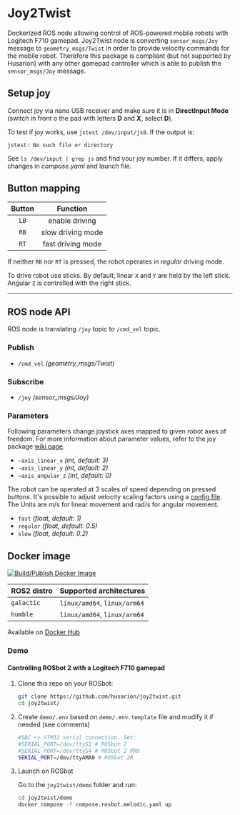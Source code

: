 # Joy2Twist

Dockerized ROS node allowing control of ROS-powered mobile robots with Logitech F710 gamepad. Joy2Twist node is converting `sensor_msgs/Joy` message to `geometry_msgs/Twist` in order to provide velocity commands for the mobile robot. Therefore this package is compliant (but not supported by Husarion) with any other gamepad controller which is able to publish the `sensor_msgs/Joy` message.

## Setup joy

Connect joy via nano USB receiver and make sure it is in **DirectInput Mode** (switch in front o the pad with letters **D** and **X**, select **D**).

To test if joy works, use `jstest /dev/input/js0`.
If the output is:

```
jstest: No such file or directory
```

See `ls /dev/input | grep js` and find your joy number. If it differs, apply changes in *compose.yaml* and launch file.

## Button mapping

|  Button  |      Function      |
|:--------:|:------------------:|
|   `LB`   |   enable driving   |
|   `RB`   | slow driving mode  |
|   `RT`   |  fast driving mode |

If neither `RB` nor `RT` is pressed, the robot operates in *regular* driving mode.

To drive robot use sticks.
By default, linear `X` and `Y` are held by the left stick. Angular `Z` is controlled with the right stick.

---
## ROS node API

ROS node is translating `/joy` topic to `/cmd_vel` topic.


### Publish

- `/cmd_vel` *(geometry_msgs/Twist)*

### Subscribe

- `/joy` *(sensor_msgs/Joy)*

### Parameters

Following parameters change joystick axes mapped to given robot axes of freedom. For more information about parameter values, refer to the joy package [wiki page](http://wiki.ros.org/joy#Logitech_Wireless_Gamepad_F710_.28DirectInput_Mode.29).

- `~axis_linear_x`      *(int, default: 3)*
- `~axis_linear_y`      *(int, default: 2)*
- `~axis_angular_z`     *(int, default: 0)*

The robot can be operated at 3 scales of speed depending on pressed buttons. It's possible to adjust velocity scaling factors using a [config file](./joy2twist/config/joy2twist.yaml). The Units are m/s for linear movement and rad/s for angular movement.

- `fast`    *(float, default: 1)*
- `regular` *(float, default: 0.5)*
- `slow`    *(float, default: 0.2)*

## Docker image

[![Build/Publish Docker Image](https://github.com/husarion/joy2twist/actions/workflows/build-docker-image.yaml/badge.svg)](https://github.com/husarion/joy2twist/actions/workflows/build-docker-image.yaml)

| ROS2 distro | Supported architectures |
| - | - |
| `galactic` | `linux/amd64`, `linux/arm64` |
| `humble` | `linux/amd64`, `linux/arm64` |

Available on [Docker Hub](https://hub.docker.com/r/husarion/joy2twist/tags)

### Demo

#### Controlling ROSbot 2 with a Logitech F710 gamepad

1. Clone this repo on your ROSbot:

    ```bash
    git clone https://github.com/husarion/joy2twist.git
    cd joy2twist/
    ```

2. Create `demo/.env` based on `demo/.env.template` file and modify it if needed (see comments)

    ```bash
    #SBC <> STM32 serial connection. Set:
    #SERIAL_PORT=/dev/ttyS1 # ROSbot 2
    #SERIAL_PORT=/dev/ttyS4 # ROSbot 2 PRO
    SERIAL_PORT=/dev/ttyAMA0 # ROSbot 2R
    ```

3. Launch on ROSbot

    Go to the `joy2twist/demo` folder and run:

    ```bash
    cd joy2twist/demo
    docker compose -f compose.rosbot.melodic.yaml up
    ```
